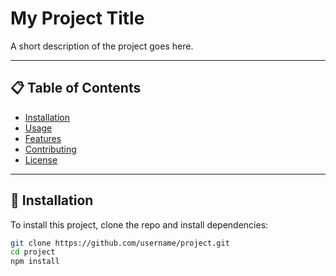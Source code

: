 # My Project Title

A short description of the project goes here.

---

## 📋 Table of Contents

- [Installation](#installation)
- [Usage](#usage)
- [Features](#features)
- [Contributing](#contributing)
- [License](#license)

---

## 🚀 Installation

To install this project, clone the repo and install dependencies:

```bash
git clone https://github.com/username/project.git
cd project
npm install